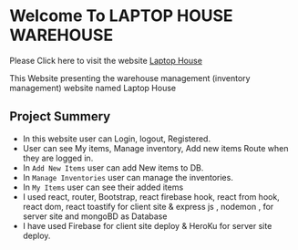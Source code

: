 # Welcome To LAPTOP HOUSE WAREHOUSE

Please Click here to visit the website [Laptop House]()

This Website presenting the warehouse management (inventory management) website named Laptop House   

## Project Summery

* In this website user can Login, logout, Registered.  
* User can see My items, Manage inventory, Add new items Route when they are logged in.
* In `Add New Items` user can add New items to DB.
* In `Manage Inventories` user can manage the inventories.
* In `My Items` user can see their added items
* I used react, router, Bootstrap, react firebase hook, react from hook, react dom, react toastify  for client site & express js , nodemon , for server site and mongoBD as Database 
* I have used Firebase for client site deploy & HeroKu for server site deploy. 

